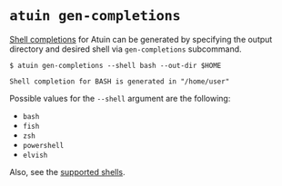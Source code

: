 # `atuin gen-completions`

[Shell completions](https://en.wikipedia.org/wiki/Command-line_completion) for Atuin can be generated by specifying the output directory and desired shell via `gen-completions` subcommand.

```
$ atuin gen-completions --shell bash --out-dir $HOME

Shell completion for BASH is generated in "/home/user"
```

Possible values for the `--shell` argument are the following:

- `bash`
- `fish`
- `zsh`
- `powershell`
- `elvish`

Also, see the [supported shells](./../README.md#supported-shells).
